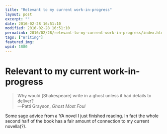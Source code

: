 ```yaml
---
title: "Relevant to my current work-in-progress"
layout: post
excerpt: ""
date: 2016-02-28 16:51:10
modified: 2016-02-28 16:51:10
permalink: 2016/02/28/relevant-to-my-current-work-in-progress/index.html
tags: ["Writing"]
featured_img: 
wpid: 1880
---
```


# Relevant to my current work-in-progress

> Why would \[Shakespeare\] write in a ghost unless it had details to deliver?  
> —Patti Grayson, *Ghost Most Foul*

Some sage advice from a YA novel I just finished reading. In fact the whole second half of the book has a fair amount of connection to my current novella(?).